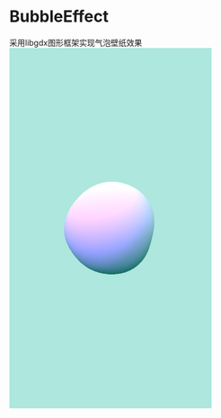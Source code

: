 # BubbleEffect
采用libgdx图形框架实现气泡壁纸效果
<img src="https://github.com/JoshuaWongCHN/BubbleEffect/blob/master/screenshots/MuMu20190122222947.png" width="360"/>
